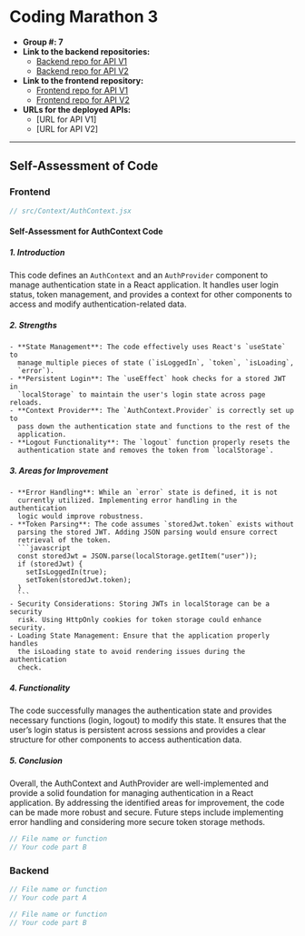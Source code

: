 # Coding Marathon 3

- **Group #: 7**
- **Link to the backend repositories:**
  - [Backend repo for API V1](https://github.com/jiakeke/web-dev-cm3-g7-backend-no-auth)
  - [Backend repo for API V2](https://github.com/jiakeke/web-dev-cm3-g7-backend-auth)
- **Link to the frontend repository:**
  - [Frontend repo for API V1](https://github.com/jiakeke/web-dev-cm3-g7-frontend-no-auth)
  - [Frontend repo for API V2](https://github.com/jiakeke/web-dev-cm3-g7-frontend-auth)
- **URLs for the deployed APIs:**
  - [URL for API V1]
  - [URL for API V2]

---

## Self-Assessment of Code

### Frontend

```js
// src/Context/AuthContext.jsx
```

#### Self-Assessment for AuthContext Code

##### 1. Introduction
This code defines an `AuthContext` and an `AuthProvider` component to manage
authentication state in a React application. It handles user login status,
token management, and provides a context for other components to access and
modify authentication-related data.

##### 2. Strengths
    - **State Management**: The code effectively uses React's `useState` to
      manage multiple pieces of state (`isLoggedIn`, `token`, `isLoading`,
      `error`).
    - **Persistent Login**: The `useEffect` hook checks for a stored JWT in
      `localStorage` to maintain the user's login state across page reloads.
    - **Context Provider**: The `AuthContext.Provider` is correctly set up to
      pass down the authentication state and functions to the rest of the
      application.
    - **Logout Functionality**: The `logout` function properly resets the
      authentication state and removes the token from `localStorage`.

##### 3. Areas for Improvement
    - **Error Handling**: While an `error` state is defined, it is not
      currently utilized. Implementing error handling in the authentication
      logic would improve robustness.
    - **Token Parsing**: The code assumes `storedJwt.token` exists without
      parsing the stored JWT. Adding JSON parsing would ensure correct
      retrieval of the token.
      ```javascript
      const storedJwt = JSON.parse(localStorage.getItem("user"));
      if (storedJwt) {
        setIsLoggedIn(true);
        setToken(storedJwt.token);
      }
      ```
    - Security Considerations: Storing JWTs in localStorage can be a security
      risk. Using HttpOnly cookies for token storage could enhance security.
    - Loading State Management: Ensure that the application properly handles
      the isLoading state to avoid rendering issues during the authentication
      check.

##### 4. Functionality
The code successfully manages the authentication state and provides necessary
functions (login, logout) to modify this state. It ensures that the user’s
login status is persistent across sessions and provides a clear structure for
other components to access authentication data.

##### 5. Conclusion
Overall, the AuthContext and AuthProvider are well-implemented and provide a
solid foundation for managing authentication in a React application. By
addressing the identified areas for improvement, the code can be made more
robust and secure. Future steps include implementing error handling and
considering more secure token storage methods.


```js
// File name or function
// Your code part B
```

### Backend

```js
// File name or function
// Your code part A
```

```js
// File name or function
// Your code part B
```
